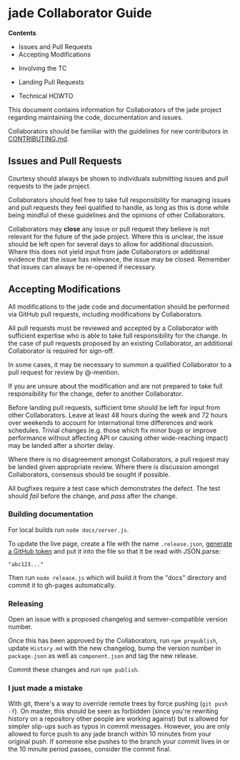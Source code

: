 # jade Collaborator Guide

**Contents**

* Issues and Pull Requests
* Accepting Modifications
 - Involving the TC
* Landing Pull Requests
 - Technical HOWTO

This document contains information for Collaborators of the jade
project regarding maintaining the code, documentation and issues.

Collaborators should be familiar with the guidelines for new
contributors in [CONTRIBUTING.md](./CONTRIBUTING.md).

## Issues and Pull Requests

Courtesy should always be shown to individuals submitting issues and
pull requests to the jade project.

Collaborators should feel free to take full responsibility for
managing issues and pull requests they feel qualified to handle, as
long as this is done while being mindful of these guidelines and the
opinions of other Collaborators.

Collaborators may **close** any issue or pull request they believe is
not relevant for the future of the jade project. Where this is
unclear, the issue should be left open for several days to allow for
additional discussion. Where this does not yield input from jade
Collaborators or additional evidence that the issue has relevance, the
issue may be closed. Remember that issues can always be re-opened if
necessary.

## Accepting Modifications

All modifications to the jade code and documentation should be
performed via GitHub pull requests, including modifications by
Collaborators.

All pull requests must be reviewed and accepted by a Collaborator with
sufficient expertise who is able to take full responsibility for the
change. In the case of pull requests proposed by an existing
Collaborator, an additional Collaborator is required for sign-off.

In some cases, it may be necessary to summon a qualified Collaborator
to a pull request for review by @-mention.

If you are unsure about the modification and are not prepared to take
full responsibility for the change, defer to another Collaborator.

Before landing pull requests, sufficient time should be left for input
from other Collaborators. Leave at least 48 hours during the week and
72 hours over weekends to account for international time differences
and work schedules. Trivial changes (e.g. those which fix minor bugs
or improve performance without affecting API or causing other
wide-reaching impact) may be landed after a shorter delay.

Where there is no disagreement amongst Collaborators, a pull request
may be landed given appropriate review. Where there is discussion
amongst Collaborators, consensus should be sought if possible.

All bugfixes require a test case which demonstrates the defect. The
test should *fail* before the change, and *pass* after the change.

### Building documentation

For local builds run ```node docs/server.js```.

To update the live page, create a file with the name ```.release.json```,
[generate a GitHub token](https://help.github.com/articles/creating-an-access-token-for-command-line-use/)
and put it into the file so that it be read with JSON.parse:

```
"abc123..."
```

Then run ```node release.js``` which will build it from the "docs" directory
and commit it to gh-pages automatically.

### Releasing

Open an issue with a proposed changelog and semver-compatible version number.

Once this has been approved by the Collaborators, run ```npm prepublish```,
update ```History.md``` with the new changelog, bump the version number in
```package.json``` as well as ```component.json``` and tag the new release.

Commit these changes and run ```npm publish```.

### I just made a mistake

With git, there's a way to override remote trees by force pushing
(`git push -f`). On master, this should be seen as forbidden (since
you're rewriting history on a repository other people are working
against) but is allowed for simpler slip-ups such as typos in commit
messages. However, you are only allowed to force push to any jade
branch within 10 minutes from your original push. If someone else
pushes to the branch your commit lives in or the 10 minute period
passes, consider the commit final.
